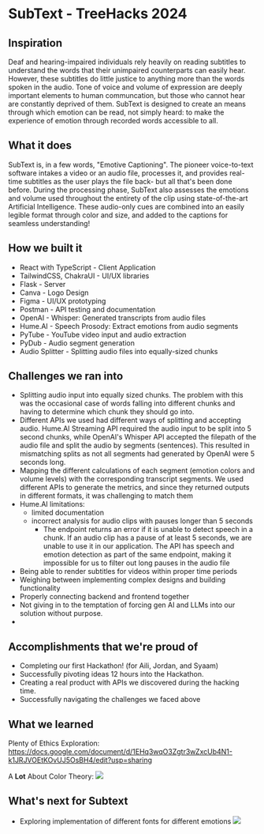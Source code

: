 SubText - TreeHacks 2024 
====
## Inspiration
Deaf and hearing-impaired individuals rely heavily on reading subtitles to understand the words that their unimpaired counterparts can easily hear. However, these subtitles do little justice to anything more than the words spoken in the audio. Tone of voice and volume of expression are deeply important elements to human communcation, but those who cannot hear are constantly deprived of them. SubText is designed to create an means through which emotion can be read, not simply heard: to make the experience of emotion through recorded words accessible to all.


## What it does
SubText is, in a few words, "Emotive Captioning". The pioneer voice-to-text software intakes a video or an audio file, processes it, and provides real-time subtitles as the user plays the file back- but all that's been done before. During the processing phase, SubText also assesses the emotions and volume used throughout the entirety of the clip using state-of-the-art Artificial Intelligence. These audio-only cues are combined into an easily legible format through color and size, and added to the captions for seamless understanding!




## How we built it
- React with TypeScript - Client Application
- TailwindCSS, ChakraUI - UI/UX libraries
- Flask - Server
- Canva - Logo Design
- Figma - UI/UX prototyping
- Postman - API testing and documentation
- OpenAI - Whisper: Generated transcripts from audio files
- Hume.AI - Speech Prosody: Extract emotions from audio segments
- PyTube - YouTube video input and audio extraction
- PyDub - Audio segment generation
- Audio Splitter - Splitting audio files into equally-sized chunks 



## Challenges we ran into
* Splitting audio input into equally sized chunks. The problem with this was the occasional case of words falling into different chunks and having to determine which chunk they should go into.
* Different APIs we used had different ways of splitting and accepting audio. Hume.AI Streaming API required the audio input to be split into 5 second chunks, while OpenAI's Whisper API accepted the filepath of the audio file and split the audio by segments (sentences). This resulted in mismatching splits as not all segments had generated by OpenAI were 5 seconds long.
* Mapping the different calculations of each segment (emotion colors and volume levels) with the corresponding transcript segments. We used different APIs to generate the metrics, and since they returned outputs in different formats, it was challenging to match them
* Hume.AI limitations: 
    * limited documentation
    * incorrect analysis for audio clips with pauses longer than 5 seconds
        * The endpoint returns an error if it is unable to detect speech in a chunk. If an audio clip has a pause of at least 5 seconds, we are unable to use it in our application. The API has speech and emotion detection as part of the same endpoint, making it impossible for us to filter out long pauses in the audio file
* Being able to render subtitles for videos within proper time periods
*  Weighing between implementing complex designs and building functionality
*  Properly connecting backend and frontend together
* Not giving in to the temptation of forcing gen AI and LLMs into our solution without purpose.
* 


## Accomplishments that we're proud of
* Completing our first Hackathon! (for Aili, Jordan, and Syaam)
* Successfully pivoting ideas 12 hours into the Hackathon.
* Creating a real product with APIs we discovered during the hacking time.
* Successfully navigating the challenges we faced above


## What we learned
Plenty of Ethics Exploration: https://docs.google.com/document/d/1EHq3wqO3Zgtr3wZxcUb4N1-k1JRJVOEtKOvUJ5OsBH4/edit?usp=sharing

A **Lot** About Color Theory:
![](https://s3.hedgedoc.org/demo/uploads/4ec4f9d3-2e37-45d7-9af8-c4409ef2a926.png)



## What's next for Subtext
* Exploring implementation of different fonts for different emotions
![](https://s3.hedgedoc.org/demo/uploads/f8257140-0dfc-412f-9e0a-ce96e8216fe9.png)


